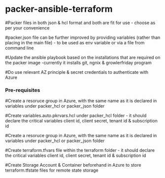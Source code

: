# packer-ansible-terraform

#Packer files in both json & hcl format and both are fit for use - choose as per your convenience

#packer.json file can be further improved by providing variables (rather than placing in the main file) - to be used as env variable or via a file from command line

#Update the ansible playbook based on the installations that are required on the packer image -currently it installs git, ngnix & growlerfriday program

#Do use relevant AZ principle & secret credentials to authenticate with Azure

### Pre-requisites

#Create a resoruce group in Azure, with the same name as it is declared in variables under packer_hcl or packer_json folder

#Create variables.auto.pkrvars.hcl under packer_hcl folder - it should declare the critical variables client id, client secret, tenant id & subscription id

#Create a resoruce group in Azure, with the same name as it is declared in variables under packer_hcl or packer_json folder

#Create terraform.tfvars file within the terraform folder - it should declare the critical variables client id, client secret, tenant id & subscription id

#Create Storage Account & Container beforehand in Azure to store terraform.tfstate files for remote state storage
